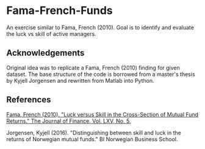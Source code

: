 # Fama-French-Funds
An exercise similar to Fama, French (2010). Goal is to identify and evaluate the luck vs skill of active managers.

## Acknowledgements
Original idea was to replicate a Fama, French (2010) finding for given dataset. The base structure of the code is borrowed
from a master's thesis by Kyjell Jorgensen and rewritten from Matlab into Python.  

## References
[Fama, French (2010). "Luck versus Skill in the Cross-Section of Mutual Fund Returns." The Journal of Finance, Vol. LXV, No. 5.](http://citeseerx.ist.psu.edu/viewdoc/download?doi=10.1.1.479.3099&rep=rep1&type=pdf)

Jorgensen, Kyjell (2016). "Distinguishing between skill and luck in the returns of Norwegian mutual funds." BI Norwegian Business School.
